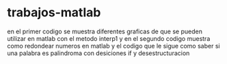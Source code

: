 # trabajos-matlab
en el primer codigo se muestra diferentes graficas de que se pueden utilizar en matlab con el metodo interp1 y en el segundo codigo muestra como redondear numeros en matlab y el codigo que le sigue como saber si una palabra es palindroma con desiciones if y desestructuracion
